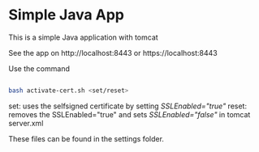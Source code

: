 # Simple Java App

This is a simple Java application with tomcat

See the app on http://localhost:8443 or https://localhost:8443

Use the command

````bash

bash activate-cert.sh <set/reset> 

````
set: uses the selfsigned certificate by setting *SSLEnabled="true"*
reset: removes the SSLEnabled="true" and sets *SSLEnabled="false"* in tomcat server.xml

These files can be found in the settings folder.

